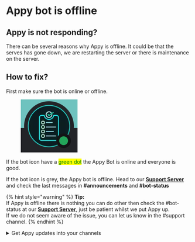 # Appy bot is offline

## Appy is not responding?

There can be several reasons why Appy is offline. It could be that the serves has gone down, we are restarting the server or there is maintenance on the server.

## How to fix?

First make sure the bot is online or offline.&#x20;

<figure><img src="../../.gitbook/assets/Appy is online.png" alt=""><figcaption></figcaption></figure>

If the bot icon have a <mark style="color:green;">green dot</mark> the Appy Bot is online and everyone is good.&#x20;

If the bot icon is grey, the Appy bot is offline. Head to our [**Support Server**](https://discord.com/invite/bDmc55c6zY) and check the last messages in **#announcements** and **#bot-status**

{% hint style="warning" %}
**Tip:** \
If Appy is offline there is nothing you can do other then check the #bot-status at our [**Support Server**](https://discord.com/invite/bDmc55c6zY), just be patient whilst we put Appy up. \
If we do not seem aware of the issue, you can let us know in the #support channel.
{% endhint %}

<details>

<summary>Get Appy updates into your channels</summary>

All the **important** channels on our [Support server](https://discord.com/invite/bDmc55c6zY) are _announcement_ channels, this means you can "<mark style="color:orange;">**Follow**</mark>" them to get the updates directly into your own server.

</details>
